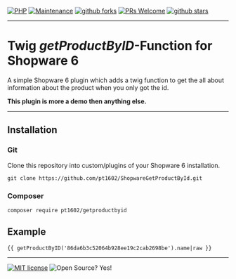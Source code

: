 [![PHP](https://img.shields.io/badge/--blue?logo=php&logoColor=fff)](https://www.php.net/)
[![Maintenance](https://img.shields.io/badge/Maintained%3F-yes-blue.svg)](https://github.com/pt1602/ShopwareGetProductById/graphs/commit-activity)
[![github forks](https://badgen.net/github/forks/pt1602/ShopwareGetProductById/)](https://github.com/pt1602/ShopwareGetProductById/network/)
[![PRs Welcome](https://img.shields.io/badge/PRs-welcome-blue.svg)](http://makeapullrequest.com)
[![github stars](https://img.shields.io/github/stars/pt1602/ShopwareGetProductById.svg?style=social&label=Star&maxAge=2592000)](https://github.com/pt1602/ShopwareGetProductById/stargazers/)

---

# Twig _getProductByID_-Function for Shopware 6

A simple Shopware 6 plugin which adds a twig function to get the all about information about the product when you only
got the id.

__This plugin is more a demo then anything else.__

---

## Installation

### Git

Clone this repository into custom/plugins of your Shopware 6 installation.

```shell
git clone https://github.com/pt1602/ShopwareGetProductById.git
```

### Composer

```shell
composer require pt1602/getproductbyid
```

## Example

```twig
{{ getProductByID('86da6b3c52064b928ee19c2cab2698be').name|raw }}
```
---

[![MIT license](https://img.shields.io/badge/License-MIT-blue.svg)](https://lbesson.mit-license.org/)
![Open Source? Yes!](https://badgen.net/badge/Open%20Source%20%3F/Yes%21/blue?icon=github)

